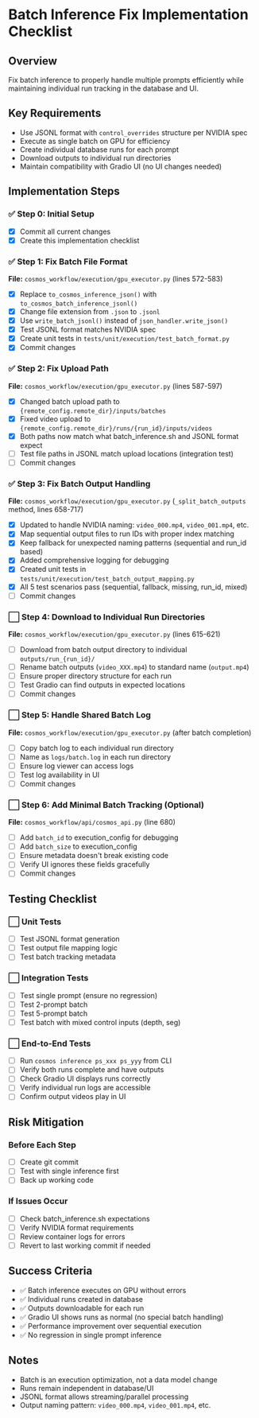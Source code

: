 # Batch Inference Fix Implementation Checklist

## Overview
Fix batch inference to properly handle multiple prompts efficiently while maintaining individual run tracking in the database and UI.

## Key Requirements
- Use JSONL format with `control_overrides` structure per NVIDIA spec
- Execute as single batch on GPU for efficiency
- Create individual database runs for each prompt
- Download outputs to individual run directories
- Maintain compatibility with Gradio UI (no UI changes needed)

## Implementation Steps

### ✅ Step 0: Initial Setup
- [x] Commit all current changes
- [x] Create this implementation checklist

### ✅ Step 1: Fix Batch File Format
**File:** `cosmos_workflow/execution/gpu_executor.py` (lines 572-583)
- [x] Replace `to_cosmos_inference_json()` with `to_cosmos_batch_inference_jsonl()`
- [x] Change file extension from `.json` to `.jsonl`
- [x] Use `write_batch_jsonl()` instead of `json_handler.write_json()`
- [x] Test JSONL format matches NVIDIA spec
- [x] Create unit tests in `tests/unit/execution/test_batch_format.py`
- [x] Commit changes

### ✅ Step 2: Fix Upload Path
**File:** `cosmos_workflow/execution/gpu_executor.py` (lines 587-597)
- [x] Changed batch upload path to `{remote_config.remote_dir}/inputs/batches`
- [x] Fixed video upload to `{remote_config.remote_dir}/runs/{run_id}/inputs/videos`
- [x] Both paths now match what batch_inference.sh and JSONL format expect
- [ ] Test file paths in JSONL match upload locations (integration test)
- [ ] Commit changes

### ✅ Step 3: Fix Batch Output Handling
**File:** `cosmos_workflow/execution/gpu_executor.py` (`_split_batch_outputs` method, lines 658-717)
- [x] Updated to handle NVIDIA naming: `video_000.mp4`, `video_001.mp4`, etc.
- [x] Map sequential output files to run IDs with proper index matching
- [x] Keep fallback for unexpected naming patterns (sequential and run_id based)
- [x] Added comprehensive logging for debugging
- [x] Created unit tests in `tests/unit/execution/test_batch_output_mapping.py`
- [x] All 5 test scenarios pass (sequential, fallback, missing, run_id, mixed)
- [ ] Commit changes

### ⬜ Step 4: Download to Individual Run Directories
**File:** `cosmos_workflow/execution/gpu_executor.py` (lines 615-621)
- [ ] Download from batch output directory to individual `outputs/run_{run_id}/`
- [ ] Rename batch outputs (`video_XXX.mp4`) to standard name (`output.mp4`)
- [ ] Ensure proper directory structure for each run
- [ ] Test Gradio can find outputs in expected locations
- [ ] Commit changes

### ⬜ Step 5: Handle Shared Batch Log
**File:** `cosmos_workflow/execution/gpu_executor.py` (after batch completion)
- [ ] Copy batch log to each individual run directory
- [ ] Name as `logs/batch.log` in each run directory
- [ ] Ensure log viewer can access logs
- [ ] Test log availability in UI
- [ ] Commit changes

### ⬜ Step 6: Add Minimal Batch Tracking (Optional)
**File:** `cosmos_workflow/api/cosmos_api.py` (line 680)
- [ ] Add `batch_id` to execution_config for debugging
- [ ] Add `batch_size` to execution_config
- [ ] Ensure metadata doesn't break existing code
- [ ] Verify UI ignores these fields gracefully
- [ ] Commit changes

## Testing Checklist

### ⬜ Unit Tests
- [ ] Test JSONL format generation
- [ ] Test output file mapping logic
- [ ] Test batch tracking metadata

### ⬜ Integration Tests
- [ ] Test single prompt (ensure no regression)
- [ ] Test 2-prompt batch
- [ ] Test 5-prompt batch
- [ ] Test batch with mixed control inputs (depth, seg)

### ⬜ End-to-End Tests
- [ ] Run `cosmos inference ps_xxx ps_yyy` from CLI
- [ ] Verify both runs complete and have outputs
- [ ] Check Gradio UI displays runs correctly
- [ ] Verify individual run logs are accessible
- [ ] Confirm output videos play in UI

## Risk Mitigation

### Before Each Step
- [ ] Create git commit
- [ ] Test with single inference first
- [ ] Back up working code

### If Issues Occur
- [ ] Check batch_inference.sh expectations
- [ ] Verify NVIDIA format requirements
- [ ] Review container logs for errors
- [ ] Revert to last working commit if needed

## Success Criteria
- ✅ Batch inference executes on GPU without errors
- ✅ Individual runs created in database
- ✅ Outputs downloadable for each run
- ✅ Gradio UI shows runs as normal (no special batch handling)
- ✅ Performance improvement over sequential execution
- ✅ No regression in single prompt inference

## Notes
- Batch is an execution optimization, not a data model change
- Runs remain independent in database/UI
- JSONL format allows streaming/parallel processing
- Output naming pattern: `video_000.mp4`, `video_001.mp4`, etc.